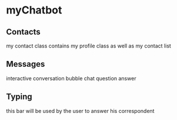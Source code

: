 # myChatbot


## Contacts
  my contact class contains my profile class as well as my contact list


## Messages
  interactive conversation bubble chat question answer


## Typing
  this bar will be used by the user to answer his correspondent  

